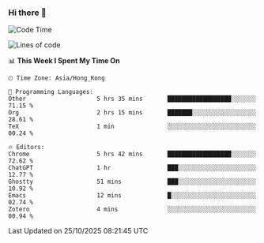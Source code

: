 ### Hi there 👋

<!--
**nicehiro/nicehiro** is a ✨ _special_ ✨ repository because its `README.md` (this file) appears on your GitHub profile.

Here are some ideas to get you started:

- 🔭 I’m currently working on ...
- 🌱 I’m currently learning ...
- 👯 I’m looking to collaborate on ...
- 🤔 I’m looking for help with ...
- 💬 Ask me about ...
- 📫 How to reach me: ...
- 😄 Pronouns: ...
- ⚡ Fun fact: ...
-->

<!--START_SECTION:waka-->
![Code Time](http://img.shields.io/badge/Code%20Time-1%2C174%20hrs%2037%20mins-blue)

![Lines of code](https://img.shields.io/badge/From%20Hello%20World%20I%27ve%20Written-1.9%20million%20lines%20of%20code-blue)

📊 **This Week I Spent My Time On** 

```text
🕑︎ Time Zone: Asia/Hong_Kong

💬 Programming Languages: 
Other                    5 hrs 35 mins       ██████████████████░░░░░░░   71.15 % 
Org                      2 hrs 15 mins       ███████░░░░░░░░░░░░░░░░░░   28.61 % 
TeX                      1 min               ░░░░░░░░░░░░░░░░░░░░░░░░░   00.24 % 

🔥 Editors: 
Chrome                   5 hrs 42 mins       ██████████████████░░░░░░░   72.62 % 
ChatGPT                  1 hr                ███░░░░░░░░░░░░░░░░░░░░░░   12.77 % 
Ghostty                  51 mins             ███░░░░░░░░░░░░░░░░░░░░░░   10.92 % 
Emacs                    12 mins             █░░░░░░░░░░░░░░░░░░░░░░░░   02.74 % 
Zotero                   4 mins              ░░░░░░░░░░░░░░░░░░░░░░░░░   00.94 % 
```


 Last Updated on 25/10/2025 08:21:45 UTC
<!--END_SECTION:waka-->
